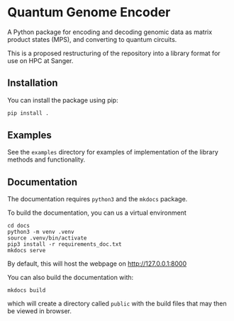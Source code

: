 # Quantum Genome Encoder

A Python package for encoding and decoding genomic data as matrix product
states (MPS), and converting to quantum circuits.

This is a proposed restructuring of the repository into a library format
for use on HPC at Sanger.

## Installation

You can install the package using pip:

```bash
pip install .
```

## Examples

See the `examples` directory for examples of implementation of the library
methods and functionality.


## Documentation

The documentation requires `python3` and the `mkdocs` package.

To build the documentation, you can us a virtual environment

```
cd docs
python3 -m venv .venv
source .venv/bin/activate
pip3 install -r requirements_doc.txt
mkdocs serve
```

By default, this will host the webpage on http://127.0.0.1:8000

You can also build the documentation with:

```
mkdocs build
```

which will create a directory called `public` with the build files
that may then be viewed in browser.
